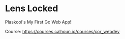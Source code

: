 # Lens Locked

Plaskool's My First Go Web App!

Course: https://courses.calhoun.io/courses/cor_webdev
